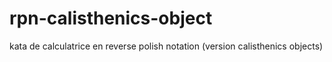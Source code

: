 # rpn-calisthenics-object
kata de calculatrice en reverse polish notation (version calisthenics objects)
